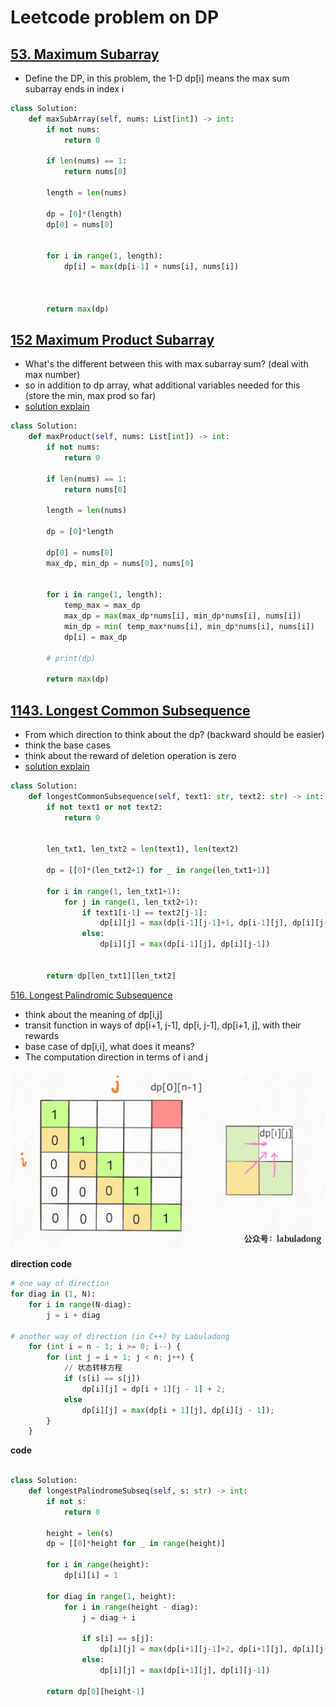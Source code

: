 # Leetcode problem on DP

## [53. Maximum Subarray](https://leetcode-cn.com/problems/maximum-subarray/)
- Define the DP, in this problem, the 1-D dp[i] means the max sum subarray ends in index i

```python
class Solution:
    def maxSubArray(self, nums: List[int]) -> int:
        if not nums:
            return 0 
        
        if len(nums) == 1:
            return nums[0]
        
        length = len(nums)
        
        dp = [0]*(length)
        dp[0] = nums[0]
        
        
        for i in range(1, length):
            dp[i] = max(dp[i-1] + nums[i], nums[i])
            
        
        
        return max(dp)

```

## [152 Maximum Product Subarray](https://leetcode.com/problems/maximum-product-subarray/)
- What's the different between this with max subarray sum? (deal with max number)
- so in addition to dp array, what additional variables needed for this (store the min, max prod so far)
- [solution explain](https://leetcode-cn.com/problems/maximum-product-subarray/solution/dpfang-fa-xiang-jie-by-yang-cong-12/)

```python
class Solution:
    def maxProduct(self, nums: List[int]) -> int:
        if not nums:
            return 0
        
        if len(nums) == 1:
            return nums[0]
        
        length = len(nums)
        
        dp = [0]*length
        
        dp[0] = nums[0]
        max_dp, min_dp = nums[0], nums[0]
        
      
        for i in range(1, length):
            temp_max = max_dp
            max_dp = max(max_dp*nums[i], min_dp*nums[i], nums[i])
            min_dp = min( temp_max*nums[i], min_dp*nums[i], nums[i])
            dp[i] = max_dp
            
        # print(dp)
        
        return max(dp)

```

## [1143. Longest Common Subsequence](https://leetcode.com/problems/longest-common-subsequence/)
- From which direction to think about the dp? (backward should be easier)
- think the base cases
- think about the reward of deletion operation is zero
- [solution explain](https://leetcode-cn.com/problems/longest-common-subsequence/solution/dong-tai-gui-hua-zhi-zui-chang-gong-gong-zi-xu-lie/)


```python
class Solution:
    def longestCommonSubsequence(self, text1: str, text2: str) -> int:
        if not text1 or not text2:
            return 0
        
        
        len_txt1, len_txt2 = len(text1), len(text2)
        
        dp = [[0]*(len_txt2+1) for _ in range(len_txt1+1)]
        
        for i in range(1, len_txt1+1):
            for j in range(1, len_txt2+1):
                if text1[i-1] == text2[j-1]:
                    dp[i][j] = max(dp[i-1][j-1]+1, dp[i-1][j], dp[i][j-1])
                else:
                    dp[i][j] = max(dp[i-1][j], dp[i][j-1])
                    
        
        return dp[len_txt1][len_txt2]
```

[516. Longest Palindromic Subsequence](https://leetcode.com/problems/longest-palindromic-subsequence/)
- think about the meaning of dp[i,j]
- transit function in ways of dp[i+1, j-1], dp[i, j-1], dp[i+1, j], with their rewards 
- base case of dp[i,i], what does it means?
- The computation direction in terms of i and j 

![plot](./figs/labuladong-516.jpg)

__direction code__

```python
# one way of direction
for diag in (1, N):
    for i in range(N-diag):
        j = i + diag

# another way of direction (in C++) by Labuladong
    for (int i = n - 1; i >= 0; i--) {
        for (int j = i + 1; j < n; j++) {
            // 状态转移方程
            if (s[i] == s[j])
                dp[i][j] = dp[i + 1][j - 1] + 2;
            else
                dp[i][j] = max(dp[i + 1][j], dp[i][j - 1]);
        }
    }

```
__code__
```python

class Solution:
    def longestPalindromeSubseq(self, s: str) -> int:
        if not s:
            return 0
        
        height = len(s)
        dp = [[0]*height for _ in range(height)]
        
        for i in range(height):
            dp[i][i] = 1 
        
        for diag in range(1, height):
            for i in range(height - diag):
                j = diag + i
                
                if s[i] == s[j]:
                    dp[i][j] = max(dp[i+1][j-1]+2, dp[i+1][j], dp[i][j-1])
                else:
                    dp[i][j] = max(dp[i+1][j], dp[i][j-1])
        
        return dp[0][height-1]
```